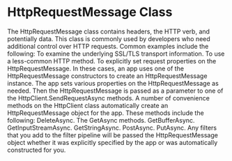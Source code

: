 # HttpRequestMessage Class
The HttpRequestMessage class contains headers, the HTTP verb, and potentially data. This class is commonly used by developers who need additional control over HTTP requests. Common examples include the following:
To examine the underlying SSL/TLS transport information.
To use a less-common HTTP method.
To explicitly set request properties on the HttpRequestMessage.
In these cases, an app uses one of the HttpRequestMessage constructors to create an HttpRequestMessage instance. The app sets various properties on the HttpRequestMessage as needed. Then the HttpRequestMessage is passed as a parameter to one of the HttpClient.SendRequestAsync methods.
A number of convenience methods on the HttpClient class automatically create an HttpRequestMessage object for the app. These methods include the following:
DeleteAsync.
The GetAsync methods.
GetBufferAsync.
GetInputStreamAsync.
GetStringAsync.
PostAsync.
PutAsync.
Any filters that you add to the filter pipeline will be passed the HttpRequestMessage object whether it was explicitly specified by the app or was automatically constructed for you.
